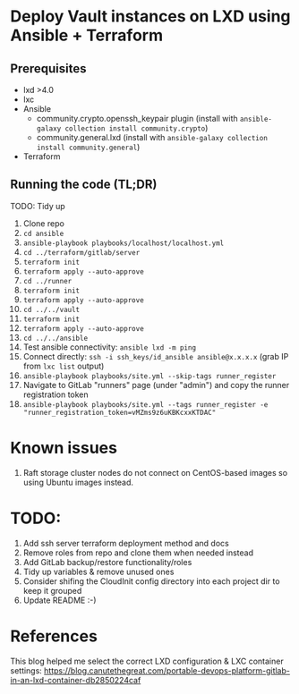 # Deploy Vault instances on LXD using Ansible + Terraform

## Prerequisites

* lxd >4.0
* lxc
* Ansible
  * community.crypto.openssh_keypair plugin (install with `ansible-galaxy collection install community.crypto`)
  * community.general.lxd (install with `ansible-galaxy collection install community.general`)
* Terraform

## Running the code (TL;DR)

TODO: Tidy up

1. Clone repo
1. `cd ansible`
1. `ansible-playbook playbooks/localhost/localhost.yml`
1. `cd ../terraform/gitlab/server`
1. `terraform init`
1. `terraform apply --auto-approve`
1. `cd ../runner`
1. `terraform init`
1. `terraform apply --auto-approve`
1. `cd ../../vault`
1. `terraform init`
1. `terraform apply --auto-approve`
1. `cd ../../ansible`
1. Test ansible connectivity: `ansible lxd -m ping`
1. Connect directly: `ssh -i ssh_keys/id_ansible ansible@x.x.x.x` (grab IP from `lxc list` output)
1. `ansible-playbook playbooks/site.yml --skip-tags runner_register`
1. Navigate to GitLab "runners" page (under "admin") and copy the runner registration token
1. `ansible-playbook playbooks/site.yml --tags runner_register -e "runner_registration_token=vMZms9z6uKBKcxxKTDAC"`

# Known issues

1. Raft storage cluster nodes do not connect on CentOS-based images so using Ubuntu images instead.

# TODO:

1. Add ssh server terraform deployment method and docs
1. Remove roles from repo and clone them when needed instead
1. Add GitLab backup/restore functionality/roles
1. Tidy up variables & remove unused ones
1. Consider shifing the CloudInit config directory into each project dir to keep it grouped
1. Update README :-)

# References

This blog helped me select the correct LXD configuration & LXC container settings:
https://blog.canutethegreat.com/portable-devops-platform-gitlab-in-an-lxd-container-db2850224caf
